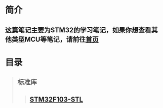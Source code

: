 # 简介

## 这篇笔记主要为STM32的学习笔记，如果你想查看其他类型MCU等笔记，请前往[首页](../README.md)


# 目录
>   ## 标准库
>>  ## [STM32F103-STL](./STM32F103/STM32F103.md)